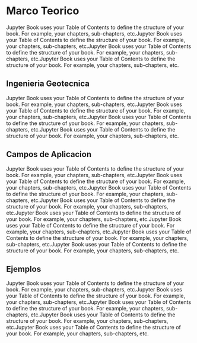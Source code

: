# Marco Teorico

Jupyter Book uses your Table of Contents to define the structure of your book. For example, your chapters, sub-chapters, etc.Jupyter Book uses your Table of Contents to define the structure of your book. For example, your chapters, sub-chapters, etc.Jupyter Book uses your Table of Contents to define the structure of your book. For example, your chapters, sub-chapters, etc.Jupyter Book uses your Table of Contents to define the structure of your book. For example, your chapters, sub-chapters, etc.

## Ingenieria Geotecnica

Jupyter Book uses your Table of Contents to define the structure of your book. For example, your chapters, sub-chapters, etc.Jupyter Book uses your Table of Contents to define the structure of your book. For example, your chapters, sub-chapters, etc.Jupyter Book uses your Table of Contents to define the structure of your book. For example, your chapters, sub-chapters, etc.Jupyter Book uses your Table of Contents to define the structure of your book. For example, your chapters, sub-chapters, etc.

## Campos de Aplicacion

Jupyter Book uses your Table of Contents to define the structure of your book. For example, your chapters, sub-chapters, etc.Jupyter Book uses your Table of Contents to define the structure of your book. For example, your chapters, sub-chapters, etc.Jupyter Book uses your Table of Contents to define the structure of your book. For example, your chapters, sub-chapters, etc.Jupyter Book uses your Table of Contents to define the structure of your book. For example, your chapters, sub-chapters, etc.Jupyter Book uses your Table of Contents to define the structure of your book. For example, your chapters, sub-chapters, etc.Jupyter Book uses your Table of Contents to define the structure of your book. For example, your chapters, sub-chapters, etc.Jupyter Book uses your Table of Contents to define the structure of your book. For example, your chapters, sub-chapters, etc.Jupyter Book uses your Table of Contents to define the structure of your book. For example, your chapters, sub-chapters, etc.

## Ejemplos

Jupyter Book uses your Table of Contents to define the structure of your book. For example, your chapters, sub-chapters, etc.Jupyter Book uses your Table of Contents to define the structure of your book. For example, your chapters, sub-chapters, etc.Jupyter Book uses your Table of Contents to define the structure of your book. For example, your chapters, sub-chapters, etc.Jupyter Book uses your Table of Contents to define the structure of your book. For example, your chapters, sub-chapters, etc.Jupyter Book uses your Table of Contents to define the structure of your book. For example, your chapters, sub-chapters, etc.
